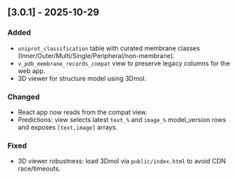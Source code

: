 ## [3.0.1] - 2025-10-29
### Added
- `uniprot_classification` table with curated membrane classes (Inner/Outer/Multi/Single/Peripheral/non-membrane).
- `v_pdb_membrane_records_compat` view to preserve legacy columns for the web app.
- 3D viewer for structure model using 3Dmol.

### Changed
- React app now reads from the compat view.
- Predictions: view selects latest `text_%` and `image_%` model_version rows and exposes `[text,image]` arrays.

### Fixed
- 3D viewer robustness: load 3Dmol via `public/index.html` to avoid CDN race/timeouts.
